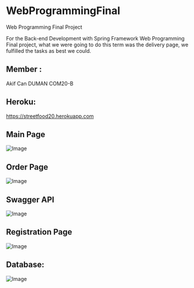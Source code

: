 # WebProgrammingFinal

Web Programming Final Project

For the Back-end Development with Spring Framework Web Programming Final project, what we were going to do this term was the delivery page, we fulfilled the tasks as best we could.

## Member :

Akif Can DUMAN COM20-B


## Heroku:

https://streetfood20.herokuapp.com

## Main Page

![Image](https://user-images.githubusercontent.com/73740265/171969084-56427a24-78ad-439e-9465-24fe30649724.png)

## Order Page

![Image](https://user-images.githubusercontent.com/73740265/171969137-b8e9c9d1-58c5-4d19-ae34-ad53930df18c.png)

## Swagger API

![Image](https://user-images.githubusercontent.com/73740265/171969148-a65826a2-7fb2-4604-8abf-37e8c62c1f64.png)

## Registration Page
![Image](https://user-images.githubusercontent.com/73740265/171969786-08134834-e883-4c00-bfd9-83098028545b.jpg)

## Database:

![Image](https://user-images.githubusercontent.com/73740265/171969711-cd898429-af12-4821-a35e-c3a419077a76.png)
